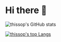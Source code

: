 # Hi there 👋

![thissop's GitHub stats](https://github-readme-stats.vercel.app/api?username=thissop&theme=monokai&show_icons=true)

<!---   [![thissop's top Langs](https://github-readme-stats.vercel.app/api/top-langs/?username=thissop&layout=compact&theme=monokai)](https://github.com/anuraghazra/github-readme-stats) --->
[![thissop's top Langs](https://github-readme-stats.vercel.app/api/top-langs/?username=thissop&layout=compact&theme=monokai)](https://github.com/anuraghazra/github-readme-stats)
